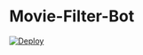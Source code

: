 # Movie-Filter-Bot

<a href="https://heroku.com/deploy?template=https://github.com/OsharaShaveen/Movie-Filter-">
  <img src="https://www.herokucdn.com/deploy/button.svg" alt="Deploy">
